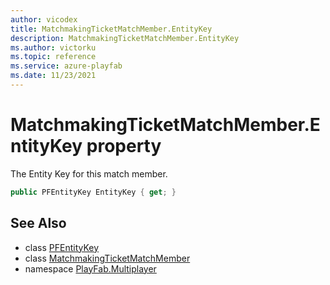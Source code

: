 ```yaml
---
author: vicodex
title: MatchmakingTicketMatchMember.EntityKey
description: MatchmakingTicketMatchMember.EntityKey
ms.author: victorku
ms.topic: reference
ms.service: azure-playfab
ms.date: 11/23/2021
---
```


# MatchmakingTicketMatchMember.EntityKey property

The Entity Key for this match member.

```csharp
public PFEntityKey EntityKey { get; }
```

## See Also

* class [PFEntityKey](../PFEntityKey.md)
* class [MatchmakingTicketMatchMember](../MatchmakingTicketMatchMember.md)
* namespace [PlayFab.Multiplayer](../../PlayFabMultiplayerSDK.md)

